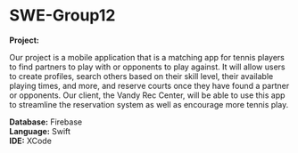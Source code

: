 # SWE-Group12

**Project:**  

Our project is a mobile application that is a matching app for tennis players to find partners to play with or opponents to play against. It will allow users to create profiles, search others based on their skill level, their available playing times, and more, and reserve courts once they have found a partner or opponents. Our client, the Vandy Rec Center, will be able to use this app to streamline the reservation system as well as encourage more tennis play. 

**Database:** Firebase   
**Language:** Swift  
**IDE:** XCode  
